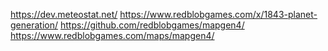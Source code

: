 https://dev.meteostat.net/
https://www.redblobgames.com/x/1843-planet-generation/
https://github.com/redblobgames/mapgen4/
https://www.redblobgames.com/maps/mapgen4/
